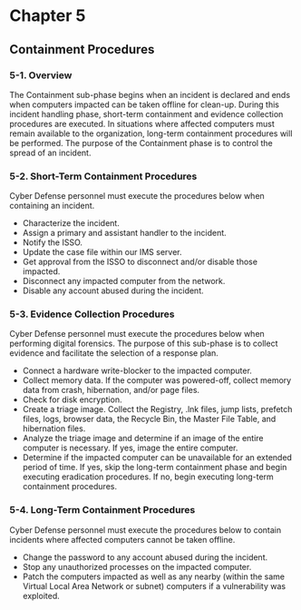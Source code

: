 # Chapter 5
## Containment Procedures

### 5-1. Overview
The Containment sub-phase begins when an incident is declared and ends when computers impacted can be taken offline for clean-up. During this incident handling phase, short-term containment and evidence collection procedures are executed. In situations where affected computers must remain available to the organization, long-term containment procedures will be performed. The purpose of the Containment phase is to control the spread of an incident.  

### 5-2. Short-Term Containment Procedures
Cyber Defense personnel must execute the procedures below when containing an incident.
* Characterize the incident. 
* Assign a primary and assistant handler to the incident.
* Notify the ISSO.
* Update the case file within our IMS server.
* Get approval from the ISSO to disconnect and/or disable those impacted.
* Disconnect any impacted computer from the network.
* Disable any account abused during the incident.

### 5-3. Evidence Collection Procedures
Cyber Defense personnel must execute the procedures below when performing digital forensics. The purpose of this sub-phase is to collect evidence and facilitate the selection of a response plan.
* Connect a hardware write-blocker to the impacted computer. 
* Collect memory data. If the computer was powered-off, collect memory data from crash, hibernation, and/or page files. 
* Check for disk encryption. 
* Create a triage image. Collect the Registry, .lnk files, jump lists, prefetch files, logs, browser data, the Recycle Bin, the Master File Table, and hibernation files.  
* Analyze the triage image and determine if an image of the entire computer is necessary. If yes, image the entire computer. 
* Determine if the impacted computer can be unavailable for an extended period of time. If yes, skip the long-term containment phase and begin executing eradication procedures. If no, begin executing long-term containment procedures. 

### 5-4. Long-Term Containment Procedures
Cyber Defense personnel must execute the procedures below to contain incidents where affected computers cannot be taken offline. 
* Change the password to any account abused during the incident. 
* Stop any unauthorized processes on the impacted computer. 
* Patch the computers impacted as well as any nearby (within the same Virtual Local Area Network or subnet) computers if a vulnerability was exploited. 
